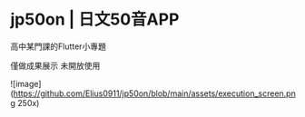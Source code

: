 # jp50on | 日文50音APP
高中某門課的Flutter小專題

僅做成果展示 未開放使用

![image](https://github.com/Elius0911/jp50on/blob/main/assets/execution_screen.png 250x)
